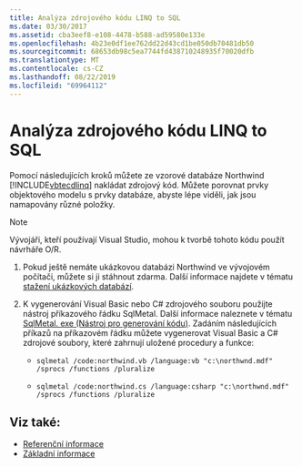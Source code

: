 ```yaml
---
title: Analýza zdrojového kódu LINQ to SQL
ms.date: 03/30/2017
ms.assetid: cba3eef8-e108-4478-b588-ad59580e133e
ms.openlocfilehash: 4b23e0df1ee762dd22d43cd1be050db70481db50
ms.sourcegitcommit: 68653db98c5ea7744fd438710248935f70020dfb
ms.translationtype: MT
ms.contentlocale: cs-CZ
ms.lasthandoff: 08/22/2019
ms.locfileid: "69964112"
---
```

# <a name="analyzing-linq-to-sql-source-code"></a>Analýza zdrojového kódu LINQ to SQL
Pomocí následujících kroků můžete ze vzorové databáze Northwind [!INCLUDE[vbtecdlinq](../../../../../../includes/vbtecdlinq-md.md)] nakládat zdrojový kód. Můžete porovnat prvky objektového modelu s prvky databáze, abyste lépe viděli, jak jsou namapovány různé položky.  
  
> [!NOTE]
> Vývojáři, kteří používají Visual Studio, mohou k tvorbě tohoto kódu použít návrháře O/R.  
  
1. Pokud ještě nemáte ukázkovou databázi Northwind ve vývojovém počítači, můžete si ji stáhnout zdarma. Další informace najdete v tématu [stažení ukázkových databází](../../../../../../docs/framework/data/adonet/sql/linq/downloading-sample-databases.md).  
  
2. K vygenerování Visual Basic nebo C# zdrojového souboru použijte nástroj příkazového řádku SqlMetal. Další informace naleznete v tématu [SqlMetal. exe (Nástroj pro generování kódu)](../../../../../../docs/framework/tools/sqlmetal-exe-code-generation-tool.md). Zadáním následujících příkazů na příkazovém řádku můžete vygenerovat Visual Basic a C# zdrojové soubory, které zahrnují uložené procedury a funkce:  
  
    - `sqlmetal /code:northwind.vb /language:vb "c:\northwnd.mdf" /sprocs /functions /pluralize`  
  
    - `sqlmetal /code:northwind.cs /language:csharp "c:\northwnd.mdf" /sprocs /functions /pluralize`  
  
## <a name="see-also"></a>Viz také:

- [Referenční informace](../../../../../../docs/framework/data/adonet/sql/linq/reference.md)
- [Základní informace](../../../../../../docs/framework/data/adonet/sql/linq/background-information.md)
